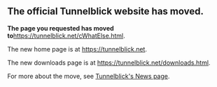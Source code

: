 ## The official Tunnelblick website has moved. ##

**The page you requested has moved to**<a href='https://tunnelblick.net/cWhatElse.html'><a href='https://tunnelblick.net/cWhatElse.html'>https://tunnelblick.net/cWhatElse.html</a></a>.

The new home page is at <a href='https://tunnelblick.net'><a href='https://tunnelblick.net'>https://tunnelblick.net</a></a>.

The new downloads page is at <a href='https://tunnelblick.net/downloads.html'><a href='https://tunnelblick.net/downloads.html'>https://tunnelblick.net/downloads.html</a></a>.

For more about the move, see <a href='https://tunnelblick.net/cNews.html#2015-07-23'>Tunnelblick's News page</a>.

